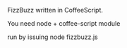 FizzBuzz written in CoffeeScript. 

You need node + coffee-script module

run by issuing node fizzbuzz.js
